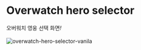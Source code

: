 # Overwatch hero selector

오버워치 영웅 선택 화면<i>!</i>
<br>
<br>
![overwatch-hero-selector-vanila](https://user-images.githubusercontent.com/93106858/173245087-57da2441-1be5-4593-8cbb-e47da651cf39.png)
